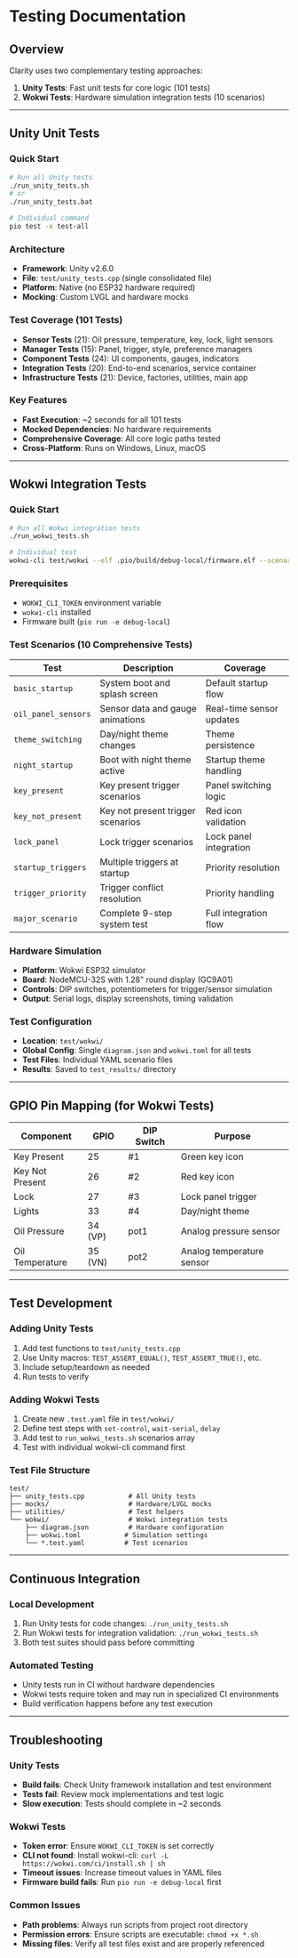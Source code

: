 # Testing Documentation

## Overview

Clarity uses two complementary testing approaches:

1. **Unity Tests**: Fast unit tests for core logic (101 tests)
2. **Wokwi Tests**: Hardware simulation integration tests (10 scenarios)

---

## Unity Unit Tests

### Quick Start
```bash
# Run all Unity tests
./run_unity_tests.sh
# or
./run_unity_tests.bat

# Individual command
pio test -e test-all
```

### Architecture
- **Framework**: Unity v2.6.0 
- **File**: `test/unity_tests.cpp` (single consolidated file)
- **Platform**: Native (no ESP32 hardware required)
- **Mocking**: Custom LVGL and hardware mocks

### Test Coverage (101 Tests)
- **Sensor Tests** (21): Oil pressure, temperature, key, lock, light sensors
- **Manager Tests** (15): Panel, trigger, style, preference managers  
- **Component Tests** (24): UI components, gauges, indicators
- **Integration Tests** (20): End-to-end scenarios, service container
- **Infrastructure Tests** (21): Device, factories, utilities, main app

### Key Features
- **Fast Execution**: ~2 seconds for all 101 tests
- **Mocked Dependencies**: No hardware requirements
- **Comprehensive Coverage**: All core logic paths tested
- **Cross-Platform**: Runs on Windows, Linux, macOS

---

## Wokwi Integration Tests

### Quick Start  
```bash
# Run all Wokwi integration tests
./run_wokwi_tests.sh

# Individual test
wokwi-cli test/wokwi --elf .pio/build/debug-local/firmware.elf --scenario <test-file.yaml>
```

### Prerequisites
- `WOKWI_CLI_TOKEN` environment variable
- `wokwi-cli` installed
- Firmware built (`pio run -e debug-local`)

### Test Scenarios (10 Comprehensive Tests)

| Test | Description | Coverage |
|------|-------------|----------|
| `basic_startup` | System boot and splash screen | Default startup flow |
| `oil_panel_sensors` | Sensor data and gauge animations | Real-time sensor updates |
| `theme_switching` | Day/night theme changes | Theme persistence |
| `night_startup` | Boot with night theme active | Startup theme handling |
| `key_present` | Key present trigger scenarios | Panel switching logic |
| `key_not_present` | Key not present trigger scenarios | Red icon validation |
| `lock_panel` | Lock trigger scenarios | Lock panel integration |
| `startup_triggers` | Multiple triggers at startup | Priority resolution |
| `trigger_priority` | Trigger conflict resolution | Priority handling |
| `major_scenario` | Complete 9-step system test | Full integration flow |

### Hardware Simulation
- **Platform**: Wokwi ESP32 simulator
- **Board**: NodeMCU-32S with 1.28" round display (GC9A01)
- **Controls**: DIP switches, potentiometers for trigger/sensor simulation
- **Output**: Serial logs, display screenshots, timing validation

### Test Configuration
- **Location**: `test/wokwi/`
- **Global Config**: Single `diagram.json` and `wokwi.toml` for all tests
- **Test Files**: Individual YAML scenario files
- **Results**: Saved to `test_results/` directory

---

## GPIO Pin Mapping (for Wokwi Tests)

| Component | GPIO | DIP Switch | Purpose |
|-----------|------|------------|---------|
| Key Present | 25 | #1 | Green key icon |
| Key Not Present | 26 | #2 | Red key icon |  
| Lock | 27 | #3 | Lock panel trigger |
| Lights | 33 | #4 | Day/night theme |
| Oil Pressure | 34 (VP) | pot1 | Analog pressure sensor |
| Oil Temperature | 35 (VN) | pot2 | Analog temperature sensor |

---

## Test Development

### Adding Unity Tests
1. Add test functions to `test/unity_tests.cpp`
2. Use Unity macros: `TEST_ASSERT_EQUAL()`, `TEST_ASSERT_TRUE()`, etc.
3. Include setup/teardown as needed
4. Run tests to verify

### Adding Wokwi Tests  
1. Create new `.test.yaml` file in `test/wokwi/`
2. Define test steps with `set-control`, `wait-serial`, `delay`
3. Add test to `run_wokwi_tests.sh` scenarios array
4. Test with individual wokwi-cli command first

### Test File Structure
```
test/
├── unity_tests.cpp           # All Unity tests
├── mocks/                    # Hardware/LVGL mocks
├── utilities/                # Test helpers
└── wokwi/                    # Wokwi integration tests
    ├── diagram.json          # Hardware configuration
    ├── wokwi.toml           # Simulation settings
    └── *.test.yaml          # Test scenarios
```

---

## Continuous Integration

### Local Development
1. Run Unity tests for code changes: `./run_unity_tests.sh`
2. Run Wokwi tests for integration validation: `./run_wokwi_tests.sh`  
3. Both test suites should pass before committing

### Automated Testing
- Unity tests run in CI without hardware dependencies
- Wokwi tests require token and may run in specialized CI environments
- Build verification happens before any test execution

---

## Troubleshooting

### Unity Tests
- **Build fails**: Check Unity framework installation and test environment
- **Tests fail**: Review mock implementations and test logic
- **Slow execution**: Tests should complete in ~2 seconds

### Wokwi Tests  
- **Token error**: Ensure `WOKWI_CLI_TOKEN` is set correctly
- **CLI not found**: Install wokwi-cli: `curl -L https://wokwi.com/ci/install.sh | sh`
- **Timeout issues**: Increase timeout values in YAML files
- **Firmware build fails**: Run `pio run -e debug-local` first

### Common Issues
- **Path problems**: Always run scripts from project root directory
- **Permission errors**: Ensure scripts are executable: `chmod +x *.sh`
- **Missing files**: Verify all test files exist and are properly referenced